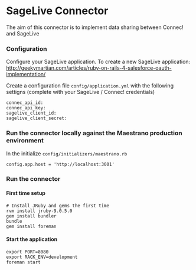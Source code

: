 # SageLive Connector

The aim of this connector is to implement data sharing between Connec! and SageLive

### Configuration
Configure your SageLive application. To create a new SageLive application: http://geekymartian.com/articles/ruby-on-rails-4-salesforce-oauth-implementation/

Create a configuration file `config/application.yml` with the following settigns (complete with your SageLive / Connec! credentials)
```
connec_api_id: 
connec_api_key: 
sagelive_client_id: 
sagelive_client_secret: 
```

### Run the connector locally against the Maestrano production environment
In the initialize `config/initializers/maestrano.rb`
```
config.app.host = 'http://localhost:3001'
```

### Run the connector
#### First time setup
```
# Install JRuby and gems the first time
rvm install jruby-9.0.5.0
gem install bundler
bundle
gem install foreman
```

#### Start the application
```
export PORT=8080
export RACK_ENV=development
foreman start
```
